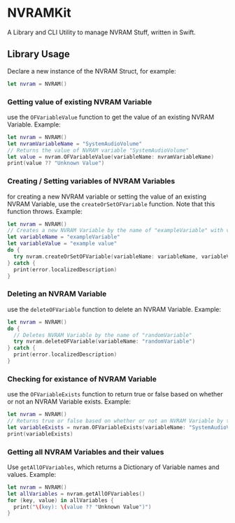 # NVRAMKit

A Library and CLI Utility to manage NVRAM Stuff, written in Swift.

## Library Usage
Declare a new instance of the NVRAM Struct, for example:
```swift
let nvram = NVRAM()
```

### Getting value of existing NVRAM Variable
use the `OFVariableValue` function to get the value of an existing NVRAM Variable. Example:
```swift
let nvram = NVRAM()
let nvramVariableName = "SystemAudioVolume"
// Returns the value of NVRAM variable "SystemAudioVolume"
let value = nvram.OFVariableValue(variableName: nvramVariableName)
print(value ?? "Unknown Value")
```

### Creating / Setting variables of NVRAM Variables
for creating a new NVRAM variable or setting the value of an existing NVRAM Variable, use the `createOrSetOFVariable` function. Note that this function throws. Example:
```swift
let nvram = NVRAM()
// Creates a new NVRAM Variable by the name of "exampleVariable" with value "example value"
let variableName = "exampleVariable"
let variableValue = "example value"
do {
  try nvram.createOrSetOFVariable(variableName: variableName, variableValue: variableValue)
} catch {
  print(error.localizedDescription)
}
```

### Deleting an NVRAM Variable
use the `deleteOFVariable` function to delete an NVRAM Variable. Example:
```swift
let nvram = NVRAM()
do {
  // Deletes NVRAM Variable by the name of "randomVariable"
  try nvram.deleteOFVariable(variableName: "randomVariable")
} catch {
  print(error.localizedDescription)
}
```

### Checking for existance of NVRAM Variable
use the `OFVariableExists` function to return true or false based on whether or not an NVRAM Variable exists. Example:
```swift
let nvram = NVRAM()
// Returns true or false based on whether or not an NVRAM Variable by the name of "SystemAudioVolume" exists
let variableExists = nvram.OFVariableExists(variableName: "SystemAudioVolume")
print(variableExists)
```

### Getting all NVRAM Variables and their values
Use `getAllOFVariables`, which returns a Dictionary of Variable names and values. Example:
```swift
let nvram = NVRAM() 
let allVariables = nvram.getAllOFVariables()
for (key, value) in allVariables {
  print("\(key): \(value ?? "Unknown Value")")
}
```
